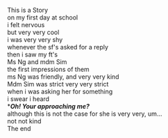 This is a Story</br>
on my first day at school</br>
i felt nervous</br>
but very very cool</br>
i was very very shy</br>
whenever the sf's asked for a reply</br>
then i saw my ft's</br>
Ms Ng and mdm Sim</br>
the first impressions of them</br>
ms Ng was friendly, and very very kind</br>
Mdm Sim was strict very very strict</br>
when i was asking her for something</br>
i swear i heard</br>
****Oh! Your approaching me?***</br>
although this is not the case for she is very very, um... </br>
not not kind</br>
The end</br>
